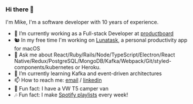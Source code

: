 ### Hi there 👋

I'm Mike, I'm a software developer with 10 years of experience.

- 🚀 I’m currently working as a Full-stack Developer at [productboard](http://productboard.com)
- 🐿 In my free time I'm working on [Lunatask](https://github.com/mikekreeki/tasks-releases), a personal productivity app for macOS
- 💬 Ask me about React/Ruby/Rails/Node/TypeScript/Electron/React Native/Redux/PostgreSQL/MongoDB/Kafka/Webpack/Git/styled-components/kubernetes or Heroku.
- 🌱 I’m currently learning Kafka and event-driven architectures
- 📫 How to reach me: [email](mailto://work@mikekreeki.com) / [linkedin](https://www.linkedin.com/in/mikekreeki/)
- 🚐 Fun fact: I have a VW T5 camper van 
- 🎶 Fun fact: I make [Spotify playlists](https://open.spotify.com/user/11177736868?si=bek08ihUR7WHxvogoM5WLQ) every week!
